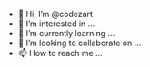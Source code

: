 - 👋 Hi, I’m @codezart
- 👀 I’m interested in ...
- 🌱 I’m currently learning ...
- 💞️ I’m looking to collaborate on ...
- 📫 How to reach me ...

<!---
codezart/codezart is a ✨ special ✨ repository because its `README.md` (this file) appears on your GitHub profile.
You can click the Preview link to take a look at your changes.
--->
